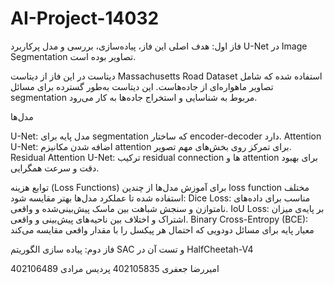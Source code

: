 # AI-Project-14032

فاز اول: 
هدف اصلی این فاز، پیاده‌سازی، بررسی و مدل پرکاربرد U-Net در Image Segmentation تصاویر بوده است.

دیتاست
در این فاز از دیتاست Massachusetts Road Dataset استفاده شده که شامل تصاویر ماهواره‌ای از جاده‌هاست. این دیتاست به‌طور گسترده برای مسائل segmentation مربوط به شناسایی و استخراج جاده‌ها به کار می‌رود.

مدل‌ها

U-Net: مدل پایه برای segmentation که ساختار encoder-decoder دارد.
Attention U-Net: اضافه شدن مکانیزم attention برای تمرکز روی بخش‌های مهم تصویر.
Residual Attention U-Net: ترکیب residual connection ها و attention برای بهبود دقت و سرعت همگرایی.

توابع هزینه (Loss Functions)
برای آموزش مدل‌ها از چندین loss function مختلف استفاده شده تا عملکرد مدل‌ها بهتر مقایسه شود:
Dice Loss: مناسب برای داده‌های نامتوازن و سنجش شباهت بین ماسک پیش‌بینی‌شده و واقعی.
IoU Loss: بر پایه‌ی میزان اشتراک و اختلاف بین ناحیه‌های پیش‌بینی و واقعی.
Binary Cross-Entropy (BCE): معیار پایه برای مسائل دودویی که احتمال هر پیکسل را با مقدار واقعی مقایسه می‌کند


فاز دوم:
پیاده سازی الگوریتم SAC و تست آن در HalfCheetah-V4

امیررضا جعفری 402105835
پردیس مرادی 402106489
